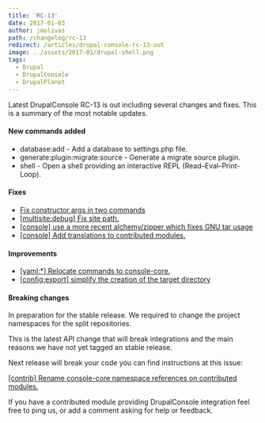 ```yaml
---
title: 'RC-13'
date: 2017-01-03
author: jmolivas
path: /changelog/rc-13
redirect: /articles/drupal-console-rc-13-out
image: ../assets/2017-01/drupal-shell.png
tags:
  - Drupal
  - DrupalConsole
  - DrupalPlanet
---
```


Latest DrupalConsole RC-13 is out including several changes and fixes. This is a summary of the most notable updates.

#### New commands added

- database:add - Add a database to settings.php file.
- generate:plugin:migrate:source - Generate a migrate source plugin.
- shell - Open a shell providing an interactive REPL (Read–Eval–Print-Loop).

#### Fixes

- [Fix constructor args in two commands](https://github.com/hechoendrupal/drupal-console/pull/3044)
- [\[multisite:debug\] Fix site path.](https://github.com/hechoendrupal/drupal-console/pull/3046)
- [\[console\] use a more recent alchemy/zipper which fixes GNU tar usage](https://github.com/hechoendrupal/drupal-console/pull/3053)
- [\[console\] Add translations to contributed modules.](https://github.com/hechoendrupal/drupal-console/pull/3065)

#### Improvements

- [\[yaml:\*\] Relocate commands to console-core.](https://github.com/hechoendrupal/drupal-console/pull/3052)
- [\[config:export\] simplify the creation of the target directory](https://github.com/hechoendrupal/drupal-console/pull/3054)

#### Breaking changes

In preparation for the stable release. We required to change the project namespaces for the split repositories.

This is the latest API change that will break integrations and the main reasons we have not yet tagged an stable release.

Next release will break your code you can find instructions at this issue:

[\[contrib\] Rename console-core namespace references on contributed modules.](https://github.com/hechoendrupal/drupal-console/issues/3049)

If you have a contributed module providing DrupalConsole integration feel free to ping us, or add a comment asking for help or feedback.
